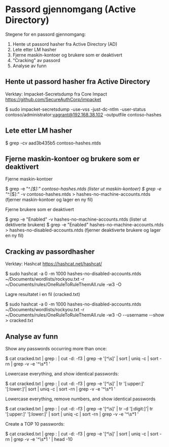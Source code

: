 # Passord gjennomgang (Active Directory)

Stegene for en passord gjennomgang:
1. Hente ut passord hasher fra Active Directory (AD)
2. Lete etter LM hasher
3. Fjerne maskin-kontoer og brukere som er deaktivert
4. "Cracking" av passord
5. Analyse av funn


## Hente ut passord hasher fra Active Directory

Verktøy: Impacket-Secretsdump fra Core Impact
https://github.com/SecureAuthCorp/impacket

$ sudo impacket-secretsdump -use-vss -just-dc-ntlm -user-status contoso/administrator:vagrant@192.168.38.102 -outputfile contoso-hashes


## Lete etter LM hasher

$ grep -cv aad3b435b5 contoso-hashes.ntds


## Fjerne maskin-kontoer og brukere som er deaktivert 

Fjerne maskin-kontoer

$ grep -e "^.*[\$]:" contoso-hashes.ntds (lister ut maskin-kontoer)
$ grep -e "^.*[\$]:" -v contoso-hashes.ntds > hashes-no-machine-accounts.ntds (fjerner maskin-kontoer og lager en ny fil)

Fjerne brukere som er deaktivert

$ grep -e "Enabled" -v hashes-no-machine-accounts.ntds (lister ut dektiverte brukere)
$ grep -e "Enabled" hashes-no-machine-accounts.ntds > hashes-no-disabled-accounts.ntds (fjerner deaktiverte brukere og lager en ny fil)


## Cracking av passordhasher

Verktøy: Hashcat
https://hashcat.net/hashcat/

$ sudo hashcat -a 0 -m 1000 hashes-no-disabled-accounts.ntds ~/Documents/wordlists/rockyou.txt -r ~/Documents/rules/OneRuleToRuleThemAll.rule -w3 -O

Lagre resultatet i en fil (cracked.txt)
	
$ sudo hashcat -a 0 -m 1000 hashes-no-disabled-accounts.ntds ~/Documents/wordlists/rockyou.txt -r ~/Documents/rules/OneRuleToRuleThemAll.rule -w3 -O --username --show > cracked.txt 


## Analyse av funn

Show any passwords occurring more than once:

$ cat cracked.txt | grep : | cut -d: -f3 | grep -e '[^\s]' | sort | uniq -c | sort -rn | grep -v -e '^\s*1 '

Lowercase everything, and show identical passwords:

$ cat cracked.txt | grep : | cut -d: -f3 | grep -e '[^\s]' | tr '[:upper:]' '[:lower:]'| sort | uniq -c | sort -rn | grep -v -e '^\s*1 '

Lowercase everything, remove numbers, and show identical passwords

$ cat cracked.txt | grep : | cut -d: -f3 | grep -e '[^\s]' | tr -d '[:digit:]'| tr '[:upper:]' '[:lower:]' | sort | uniq -c | sort -rn | grep -v -e '^\s*1 '

Create a TOP 10 passwords:

$ cat cracked.txt | grep : | cut -d: -f3 | grep -e '[^\s]' | sort | uniq -c | sort -rn | grep -v -e '^\s*1 ' | head -10 







